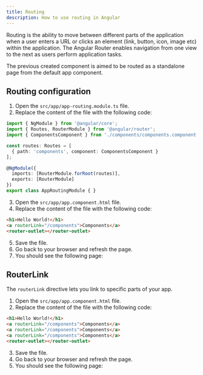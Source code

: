 ```yaml
---
title: Routing
description: How to use routing in Angular
---
```


Routing is the ability to move between different parts of the application when a user enters a URL or clicks an element (link, button, icon, image etc) within the application. The Angular Router enables navigation from one view to the next as users perform application tasks.

The previous created component is aimed to be routed as a standalone page from the default app component.

## Routing configuration

1. Open the `src/app/app-routing.module.ts` file.
2. Replace the content of the file with the following code:

```typescript
import { NgModule } from '@angular/core';
import { Routes, RouterModule } from '@angular/router';
import { ComponentsComponent } from './components/components.component';

const routes: Routes = [
  { path: 'components', component: ComponentsComponent }
];

@NgModule({
  imports: [RouterModule.forRoot(routes)],
  exports: [RouterModule]
})
export class AppRoutingModule { }
```

3. Open the `src/app/app.component.html` file.
4. Replace the content of the file with the following code:

```html
<h1>Hello World!</h1>
<a routerLink="/components">Components</a>
<router-outlet></router-outlet>
```

5. Save the file.
6. Go back to your browser and refresh the page.
7. You should see the following page:



## RouterLink

The `routerLink` directive lets you link to specific parts of your app.

1. Open the `src/app/app.component.html` file.
2. Replace the content of the file with the following code:

```html
<h1>Hello World!</h1>
<a routerLink="/components">Components</a>
<a routerLink="/components">Components</a>
<a routerLink="/components">Components</a>
<router-outlet></router-outlet>
```

3. Save the file.
4. Go back to your browser and refresh the page.
5. You should see the following page:


